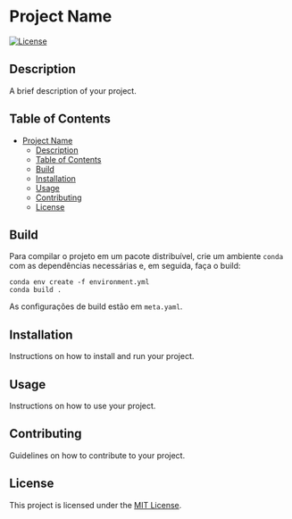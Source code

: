 # Project Name

[![License](https://img.shields.io/badge/license-MIT-blue.svg)](LICENSE)

## Description

A brief description of your project.

## Table of Contents

- [Project Name](#project-name)
  - [Description](#description)
  - [Table of Contents](#table-of-contents)
  - [Build](#build)
  - [Installation](#installation)
  - [Usage](#usage)
  - [Contributing](#contributing)
  - [License](#license)

## Build

Para compilar o projeto em um pacote distribuível, crie um ambiente `conda` com as dependências necessárias e, em seguida, faça o build:

```shell
conda env create -f environment.yml
conda build .
```

As configurações de build estão em `meta.yaml`.

## Installation

Instructions on how to install and run your project.

## Usage

Instructions on how to use your project.

## Contributing

Guidelines on how to contribute to your project.

## License

This project is licensed under the [MIT License](LICENSE).
